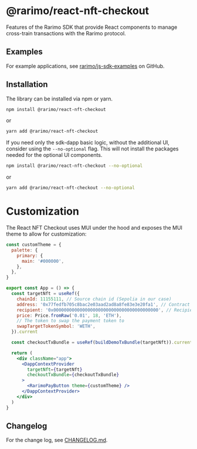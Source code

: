 # @rarimo/react-nft-checkout
Features of the Rarimo SDK that provide React components to manage cross-train transactions with the Rarimo protocol.

## Examples

For example applications, see [rarimo/js-sdk-examples](https://github.com/rarimo/js-sdk-examples/) on GitHub.

## Installation

The library can be installed via npm or yarn.

```bash
npm install @rarimo/react-nft-checkout
```

or

```bash
yarn add @rarimo/react-nft-checkout
```

If you need only the sdk-dapp basic logic, without the additional UI, consider using the `--no-optional` flag.
This will not install the packages needed for the optional UI components.

```bash
npm install @rarimo/react-nft-checkout --no-optional
```

or

```bash
yarn add @rarimo/react-nft-checkout --no-optional
```

# Customization

The React NFT Checkout uses MUI under the hood and exposes the MUI theme to allow for customization:

```jsx
const customTheme = {
  palette: {
    primary: {
      main: '#000000',
    },
  },
}

export const App = () => {
  const targetNft = useRef({
    chainId: 11155111, // Source chain id (Sepolia in our case)
    address: '0x77fedfb705c8bac2e03aad2ad8a8fe83e3e20fa1', // Contract address
    recipient: '0x0000000000000000000000000000000000000000', // Recipient wallet address
    price: Price.fromRaw('0.01', 18, 'ETH'),
    // The token to swap the payment token to
    swapTargetTokenSymbol: 'WETH',
  }).current

  const checkoutTxBundle = useRef(buildDemoTxBundle(targetNft)).current

  return (
    <div className="app">
      <DappContextProvider
        targetNft={targetNft}
        checkoutTxBundle={checkoutTxBundle}
      >
        <RarimoPayButton theme={customTheme} />
      </DappContextProvider>
    </div>
  )
}
```

## Changelog

For the change log, see [CHANGELOG.md](https://github.com/rarimo/js-sdk/blob/main/CHANGELOG.md).
